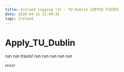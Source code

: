 ```yaml
---
title: Ireland logging (3) - TU Dublin 교환학생 지원절차
date: 2020-04-11 21:40:35
tags: Ireland
---
```


# Apply_TU_Dublin

run run travis!
run run run run run

rrrrrr
